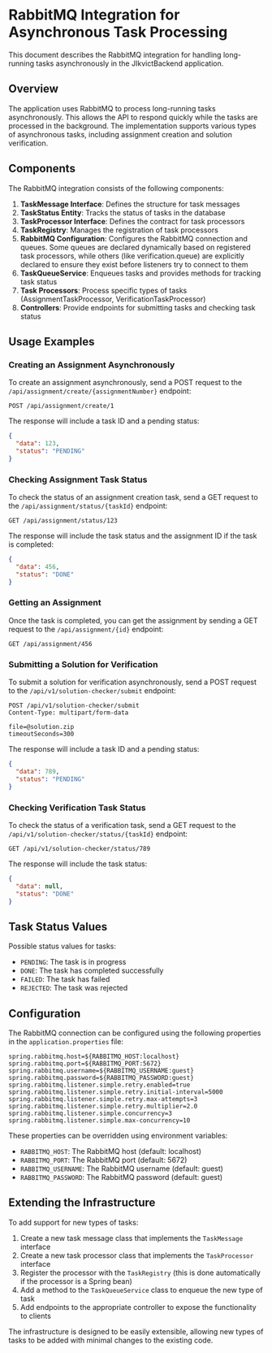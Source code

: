 # RabbitMQ Integration for Asynchronous Task Processing

This document describes the RabbitMQ integration for handling long-running tasks asynchronously in the JIkvictBackend application.

## Overview

The application uses RabbitMQ to process long-running tasks asynchronously. This allows the API to respond quickly while the tasks are processed in the background. The implementation supports various types of asynchronous tasks, including assignment creation and solution verification.

## Components

The RabbitMQ integration consists of the following components:

1. **TaskMessage Interface**: Defines the structure for task messages
2. **TaskStatus Entity**: Tracks the status of tasks in the database
3. **TaskProcessor Interface**: Defines the contract for task processors
4. **TaskRegistry**: Manages the registration of task processors
5. **RabbitMQ Configuration**: Configures the RabbitMQ connection and queues. Some queues are declared dynamically based on registered task processors, while others (like verification.queue) are explicitly declared to ensure they exist before listeners try to connect to them
6. **TaskQueueService**: Enqueues tasks and provides methods for tracking task status
7. **Task Processors**: Process specific types of tasks (AssignmentTaskProcessor, VerificationTaskProcessor)
8. **Controllers**: Provide endpoints for submitting tasks and checking task status

## Usage Examples

### Creating an Assignment Asynchronously

To create an assignment asynchronously, send a POST request to the `/api/assignment/create/{assignmentNumber}` endpoint:

```http
POST /api/assignment/create/1
```

The response will include a task ID and a pending status:

```json
{
  "data": 123,
  "status": "PENDING"
}
```

### Checking Assignment Task Status

To check the status of an assignment creation task, send a GET request to the `/api/assignment/status/{taskId}` endpoint:

```http
GET /api/assignment/status/123
```

The response will include the task status and the assignment ID if the task is completed:

```json
{
  "data": 456,
  "status": "DONE"
}
```

### Getting an Assignment

Once the task is completed, you can get the assignment by sending a GET request to the `/api/assignment/{id}` endpoint:

```http
GET /api/assignment/456
```

### Submitting a Solution for Verification

To submit a solution for verification asynchronously, send a POST request to the `/api/v1/solution-checker/submit` endpoint:

```http
POST /api/v1/solution-checker/submit
Content-Type: multipart/form-data

file=@solution.zip
timeoutSeconds=300
```

The response will include a task ID and a pending status:

```json
{
  "data": 789,
  "status": "PENDING"
}
```

### Checking Verification Task Status

To check the status of a verification task, send a GET request to the `/api/v1/solution-checker/status/{taskId}` endpoint:

```http
GET /api/v1/solution-checker/status/789
```

The response will include the task status:

```json
{
  "data": null,
  "status": "DONE"
}
```

## Task Status Values

Possible status values for tasks:
- `PENDING`: The task is in progress
- `DONE`: The task has completed successfully
- `FAILED`: The task has failed
- `REJECTED`: The task was rejected

## Configuration

The RabbitMQ connection can be configured using the following properties in the `application.properties` file:

```properties
spring.rabbitmq.host=${RABBITMQ_HOST:localhost}
spring.rabbitmq.port=${RABBITMQ_PORT:5672}
spring.rabbitmq.username=${RABBITMQ_USERNAME:guest}
spring.rabbitmq.password=${RABBITMQ_PASSWORD:guest}
spring.rabbitmq.listener.simple.retry.enabled=true
spring.rabbitmq.listener.simple.retry.initial-interval=5000
spring.rabbitmq.listener.simple.retry.max-attempts=3
spring.rabbitmq.listener.simple.retry.multiplier=2.0
spring.rabbitmq.listener.simple.concurrency=3
spring.rabbitmq.listener.simple.max-concurrency=10
```

These properties can be overridden using environment variables:
- `RABBITMQ_HOST`: The RabbitMQ host (default: localhost)
- `RABBITMQ_PORT`: The RabbitMQ port (default: 5672)
- `RABBITMQ_USERNAME`: The RabbitMQ username (default: guest)
- `RABBITMQ_PASSWORD`: The RabbitMQ password (default: guest)

## Extending the Infrastructure

To add support for new types of tasks:

1. Create a new task message class that implements the `TaskMessage` interface
2. Create a new task processor class that implements the `TaskProcessor` interface
3. Register the processor with the `TaskRegistry` (this is done automatically if the processor is a Spring bean)
4. Add a method to the `TaskQueueService` class to enqueue the new type of task
5. Add endpoints to the appropriate controller to expose the functionality to clients

The infrastructure is designed to be easily extensible, allowing new types of tasks to be added with minimal changes to the existing code.
